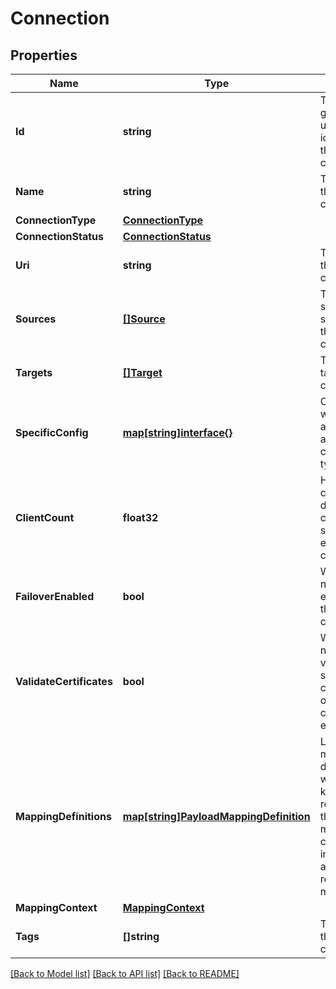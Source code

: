 # Connection

## Properties

Name | Type | Description | Notes
------------ | ------------- | ------------- | -------------
**Id** | **string** | The generated unique identifier of the connection | [optional] 
**Name** | **string** | The name of the connection | [optional] 
**ConnectionType** | [**ConnectionType**](ConnectionType.md) |  | 
**ConnectionStatus** | [**ConnectionStatus**](ConnectionStatus.md) |  | 
**Uri** | **string** | The URI of the connection | 
**Sources** | [**[]Source**](Source.md) | The subscription sources of this connection | 
**Targets** | [**[]Target**](Target.md) | The publish targets of this connection | 
**SpecificConfig** | [**map[string]interface{}**](.md) | Configuration which is only applicable for a specific connection type | [optional] 
**ClientCount** | **float32** | How many clients on different cluster nodes should establish the connection | [optional] 
**FailoverEnabled** | **bool** | Whether or not failover is enabled for this connection | [optional] 
**ValidateCertificates** | **bool** | Whether or not to validate server certificates on connection establishment | [optional] 
**MappingDefinitions** | [**map[string]PayloadMappingDefinition**](PayloadMappingDefinition.md) | List of mapping definitions where the key represents the ID of each mapping that can be used in sources and targets to reference a mapping. | [optional] 
**MappingContext** | [**MappingContext**](MappingContext.md) |  | [optional] 
**Tags** | **[]string** | The tags of the connection | [optional] 

[[Back to Model list]](../README.md#documentation-for-models) [[Back to API list]](../README.md#documentation-for-api-endpoints) [[Back to README]](../README.md)


